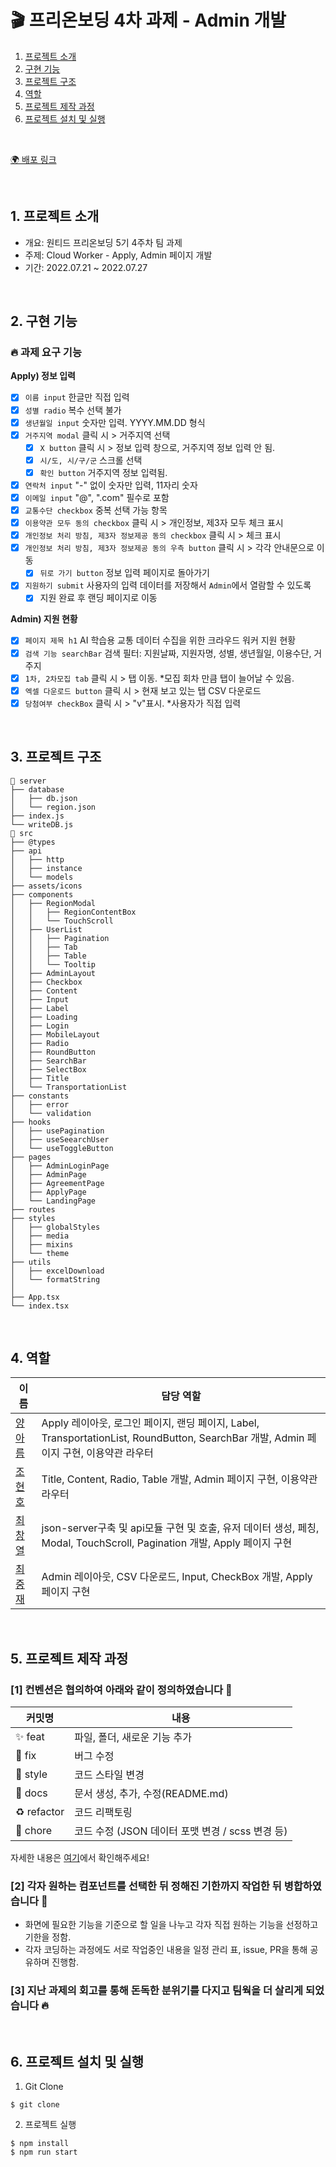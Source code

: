 # 🎬 프리온보딩 4차 과제 - Admin 개발

1. [프로젝트 소개](#1-프로젝트-소개)
2. [구현 기능](#2-구현-기능)
3. [프로젝트 구조](#3-프로젝트-구조)
4. [역할](#4-역할)
5. [프로젝트 제작 과정](#5-프로젝트-제작-과정)
6. [프로젝트 설치 및 실행](#6-프로젝트-설치-및-실행)

<br/>

[🌍 배포 링크](https://github.com/wanted-running-sheep/cloud-worker)

<!-- 배포 후 수정 -->

<br />

## 1. 프로젝트 소개

- 개요: 원티드 프리온보딩 5기 4주차 팀 과제
- 주제: Cloud Worker - Apply, Admin 페이지 개발
- 기간: 2022.07.21 ~ 2022.07.27

<br />

## 2. 구현 기능

### 🔥 과제 요구 기능

**Apply) 정보 입력**

- [x] `이름 input` 한글만 직접 입력
- [x] `성별 radio` 복수 선택 불가
- [x] `생년월일 input` 숫자만 입력. YYYY.MM.DD 형식
- [x] `거주지역 modal` 클릭 시 > 거주지역 선택
  - [x] `X button` 클릭 시 > 정보 입력 창으로, 거주지역 정보 입력 안 됨.
  - [x] `시/도, 시/구/군` 스크롤 선택
  - [x] `확인 button` 거주지역 정보 입력됨.
- [x] `연락처 input` "-" 없이 숫자만 입력, 11자리 숫자
- [x] `이메일 input` "@", ".com" 필수로 포함
- [x] `교통수단 checkbox` 중복 선택 가능 항목
- [x] `이용약관 모두 동의 checkbox` 클릭 시 > 개인정보, 제3자 모두 체크 표시
- [x] `개인정보 처리 방침, 제3자 정보제공 동의 checkbox` 클릭 시 > 체크 표시
- [x] `개인정보 처리 방침, 제3자 정보제공 동의 우측 button` 클릭 시 > 각각 안내문으로 이동
  - [x] `뒤로 가기 button` 정보 입력 페이지로 돌아가기
- [x] `지원하기 submit` 사용자의 입력 데이터를 저장해서 `Admin`에서 열람할 수 있도록
  - [x] 지원 완료 후 랜딩 페이지로 이동

**Admin) 지원 현황**

- [x] `페이지 제목 h1` AI 학습용 교통 데이터 수집을 위한 크라우드 워커 지원 현황
- [x] `검색 기능 searchBar` 검색 필터: 지원날짜, 지원자명, 성별, 생년월일, 이용수단, 거주지
- [x] `1차, 2차모집 tab` 클릭 시 > 탭 이동. \*모집 회차 만큼 탭이 늘어날 수 있음.
- [x] `엑셀 다운로드 button` 클릭 시 > 현재 보고 있는 탭 CSV 다운로드
- [x] `당첨여부 checkBox` 클릭 시 > "v"표시. \*사용자가 직접 입력

<br />

## 3. 프로젝트 구조

```
📁 server
├── database
│   ├── db.json
│   └── region.json
├── index.js
└── writeDB.js
📁 src
├── @types
├── api
│   ├── http
│   ├── instance
│   └── models
├── assets/icons
├── components
│   ├── RegionModal
│   │   ├── RegionContentBox
│   │   └── TouchScroll
│   ├── UserList
│   │   ├── Pagination
│   │   ├── Tab
│   │   ├── Table
│   │   └── Tooltip
│   ├── AdminLayout
│   ├── Checkbox
│   ├── Content
│   ├── Input
│   ├── Label
│   ├── Loading
│   ├── Login
│   ├── MobileLayout
│   ├── Radio
│   ├── RoundButton
│   ├── SearchBar
│   ├── SelectBox
│   ├── Title
│   └── TransportationList
├── constants
│   ├── error
│   └── validation
├── hooks
│   ├── usePagination
│   ├── useSeearchUser
│   └── useToggleButton
├── pages
│   ├── AdminLoginPage
│   ├── AdminPage
│   ├── AgreementPage
│   ├── ApplyPage
│   └── LandingPage
├── routes
├── styles
│   ├── globalStyles
│   ├── media
│   ├── mixins
│   └── theme
├── utils
│   ├── excelDownload
│   └── formatString
│
├── App.tsx
└── index.tsx
```

<br />

## 4. 역할

| 이름                                       | 담당 역할                                                                                                                              |
| ------------------------------------------ | -------------------------------------------------------------------------------------------------------------------------------------- |
| [ 양아름 ](https://github.com/areumsheep)  | Apply 레이아웃, 로그인 페이지, 랜딩 페이지, Label, TransportationList, RoundButton, SearchBar 개발, Admin 페이지 구현, 이용약관 라우터 |
| [ 조현호 ](https://github.com/hajun2)      | Title, Content, Radio, Table 개발, Admin 페이지 구현, 이용약관 라우터                                                                  |
| [ 최창열 ](https://github.com/pinkdumbbel) | json-server구축 및 api모듈 구현 및 호출, 유저 데이터 생성, 페칭, Modal, TouchScroll, Pagination 개발, Apply 페이지 구현                |
| [ 최중재 ](https://github.com/joong8812)   | Admin 레이아웃, CSV 다운로드, Input, CheckBox 개발, Apply 페이지 구현                                                                  |

<br />

## 5. 프로젝트 제작 과정

### [1] 컨벤션은 협의하여 아래와 같이 정의하였습니다 🥳

| 커밋명      | 내용                                             |
| ----------- | ------------------------------------------------ |
| ✨ feat     | 파일, 폴더, 새로운 기능 추가                     |
| 🐛 fix      | 버그 수정                                        |
| 💄 style    | 코드 스타일 변경                                 |
| 📝 docs     | 문서 생성, 추가, 수정(README.md)                 |
| ♻️ refactor | 코드 리팩토링                                    |
| 💩 chore    | 코드 수정 (JSON 데이터 포맷 변경 / scss 변경 등) |

자세한 내용은 [여기](https://github.com/wanted-running-sheep/cloud-worker/issues/1)에서 확인해주세요!

### [2] 각자 원하는 컴포넌트를 선택한 뒤 정해진 기한까지 작업한 뒤 병합하였습니다 🏃

- 화면에 필요한 기능을 기준으로 할 일을 나누고 각자 직접 원하는 기능을 선정하고 기한을 정함.
- 각자 코딩하는 과정에도 서로 작업중인 내용을 일정 관리 표, issue, PR을 통해 공유하며 진행함.

### [3] 지난 과제의 회고를 통해 돈독한 분위기를 다지고 팀웍을 더 살리게 되었습니다 🔥

<br/>

## 6. 프로젝트 설치 및 실행

1. Git Clone

```command
$ git clone
```

2. 프로젝트 실행

```command
$ npm install
$ npm run start
```
